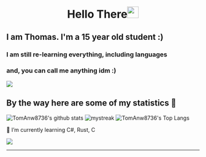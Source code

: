 <h1 align="center">Hello There<img src="https://github.com/souvikguria98/souvikguria98/blob/master/Hi.gif" width="30"> </h1>

## I am Thomas. I'm a 15 year old student :)

### I am still re-learning everything, including languages
### and, you can call me anything idm :)

<a href="https://www.youtube.com/watch?v=dQw4w9WgXcQ"><img src="https://user-images.githubusercontent.com/73097560/115834477-dbab4500-a447-11eb-908a-139a6edaec5c.gif"></a>

## By the way here are some of my statistics 🚀
![TomAnw8736's github stats](https://github-readme-stats.vercel.app/api?username=tomanw8736&show_icons=true&theme=tokyonight)
<img src="https://github-readme-streak-stats.herokuapp.com/?user=tomanw8736&theme=tokyonight" alt="mystreak"/>
![TomAnw8736's Top Langs](https://github-readme-stats.vercel.app/api/top-langs/?username=tomanw8736&theme=tokyonight&layout=compact)

🌱 I’m currently learning C#, Rust, C

<a href="https://www.youtube.com/watch?v=dQw4w9WgXcQ"><img src="https://user-images.githubusercontent.com/73097560/115834477-dbab4500-a447-11eb-908a-139a6edaec5c.gif"></a>

------
